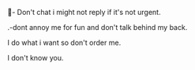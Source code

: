 🙂- Don't chat  i might not reply if it's not urgent. 
 
.-dont annoy me for fun and don't talk behind my back. 

I do what i want so don't order me. 

I don't know you.
